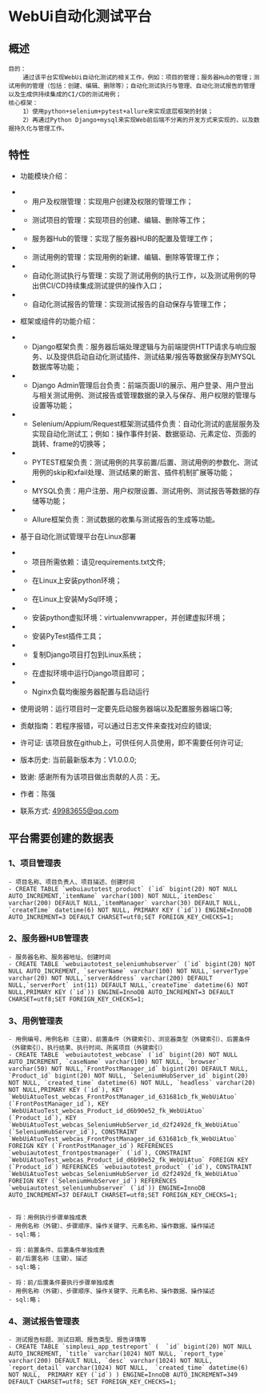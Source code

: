 # WebUi自动化测试平台
 
## 概述

    目的：
        通过该平台实现WebUi自动化测试的相关工作，例如：项目的管理；服务器Hub的管理；测试用例的管理（包括：创建、编辑、删除等）；自动化测试执行与管理、自动化测试报告的管理以及生成供持续集成的CI/CD的测试用例；    
    核心框架：
        1）使用python+selenium+pytest+allure来实现底层框架的封装；
        2）再通过Python Django+mysql来实现Web前后端不分离的开发方式来实现的，以及数据持久化与管理工作。

## 特性

- 功能模块介绍：
- - 用户及权限管理：实现用户创建及权限的管理工作；
- - 测试项目的管理：实现项目的创建、编辑、删除等工作；
- - 服务器Hub的管理：实现了服务器HUB的配置及管理工作；
- - 测试用例的管理：实现用例的新建、编辑、删除等管理工作；
- - 自动化测试执行与管理：实现了测试用例的执行工作，以及测试用例的导出供CI/CD持续集成测试提供的操作入口；
- - 自动化测试报告的管理：实现测试报告的自动保存与管理工作；

- 框架或组件的功能介绍：
- - Django框架负责：服务器后端处理逻辑与为前端提供HTTP请求与响应服务、以及提供启动自动化测试插件、测试结果/报告等数据保存到MYSQL数据库等功能；
- - Django Admin管理后台负责：前端页面UI的展示、用户登录、用户登出与相关测试用例、测试报告或管理数据的录入与保存、用户权限的管理与设置等功能；
- - Selenium/Appium/Request框架测试插件负责：自动化测试的底层服务及实现自动化测试工；例如：操作事件封装、数据驱动、元素定位、页面的跳转、frame的切换等；
- -	PYTEST框架负责：测试用例的共享前置/后置、测试用例的参数化、测试用例的skip和xfail处理、测试结果的断言、插件机制扩展等功能；
- -	MYSQL负责：用户注册、用户权限设置、测试用例、测试报告等数据的存储等功能；
- -	Allure框架负责：测试数据的收集与测试报告的生成等功能。

- 基于自动化测试管理平台在Linux部署
- - 项目所需依赖：请见requirements.txt文件;
- -	在Linux上安装python环境；
- - 在Linux上安装MySql环境；
- -	安装python虚拟环境：virtualenvwrapper，并创建虚拟环境；
- -	安装PyTest插件工具；
- -	复制Django项目打包到Linux系统；
- -	在虚拟环境中运行Django项目即可；
- -	Nginx负载均衡服务器配置与启动运行

- 使用说明：运行项目时一定要先启动服务器端以及配置服务器端口等;
- 贡献指南：若程序报错，可以通过日志文件来查找对应的错误;
- 许可证: 该项目放在github上，可供任何人员使用，即不需要任何许可证;
- 版本历史: 当前最新版本为：V1.0.0.0;
- 致谢: 感谢所有为该项目做出贡献的人员：无。
- 作者：陈强
- 联系方式: 49983655@qq.com

## 平台需要创建的数据表
### 1、项目管理表
    - 项目名称、项目负责人、项目描述、创建时间
    - CREATE TABLE `webuiautotest_product` (`id` bigint(20) NOT NULL AUTO_INCREMENT,`itemName` varchar(100) NOT NULL,`itemDesc` varchar(200) DEFAULT NULL,`itemManager` varchar(30) DEFAULT NULL, `createTime` datetime(6) NOT NULL, PRIMARY KEY (`id`)) ENGINE=InnoDB AUTO_INCREMENT=3 DEFAULT CHARSET=utf8;SET FOREIGN_KEY_CHECKS=1;
    
### 2、服务器HUB管理表
    - 服务器名称、服务器地址、创建时间
    - CREATE TABLE `webuiautotest_seleniumhubserver` (`id` bigint(20) NOT NULL AUTO_INCREMENT, `serverName` varchar(100) NOT NULL,`serverType` varchar(20) NOT NULL,`serverAddress` varchar(200) DEFAULT NULL,`serverPort` int(11) DEFAULT NULL,`createTime` datetime(6) NOT NULL,PRIMARY KEY (`id`)) ENGINE=InnoDB AUTO_INCREMENT=3 DEFAULT CHARSET=utf8;SET FOREIGN_KEY_CHECKS=1;

### 3、用例管理表
    - 用例编号、用例名称（主键）、前置条件（外键索引）、浏览器类型（外键索引）、后置条件（外键索引）、执行结果、执行时间、所属项目（外键索引）
    - CREATE TABLE `webuiautotest_webcase` (`id` bigint(20) NOT NULL AUTO_INCREMENT, `caseName` varchar(100) NOT NULL, `browser` varchar(50) NOT NULL,`FrontPostManager_id` bigint(20) DEFAULT NULL, `Product_id` bigint(20) NOT NULL, `SeleniumHubServer_id` bigint(20) NOT NULL, `created_time` datetime(6) NOT NULL, `headless` varchar(20) NOT NULL,PRIMARY KEY (`id`), KEY `WebUiAtuoTest_webcas_FrontPostManager_id_631681cb_fk_WebUiAtuo` (`FrontPostManager_id`), KEY `WebUiAtuoTest_webcas_Product_id_d6b90e52_fk_WebUiAtuo` (`Product_id`), KEY `WebUiAtuoTest_webcas_SeleniumHubServer_id_d2f2492d_fk_WebUiAtuo` (`SeleniumHubServer_id`), CONSTRAINT `WebUiAtuoTest_webcas_FrontPostManager_id_631681cb_fk_WebUiAtuo` FOREIGN KEY (`FrontPostManager_id`) REFERENCES `webuiautotest_frontpostmanager` (`id`), CONSTRAINT `WebUiAtuoTest_webcas_Product_id_d6b90e52_fk_WebUiAtuo` FOREIGN KEY (`Product_id`) REFERENCES `webuiautotest_product` (`id`), CONSTRAINT `WebUiAtuoTest_webcas_SeleniumHubServer_id_d2f2492d_fk_WebUiAtuo` FOREIGN KEY (`SeleniumHubServer_id`) REFERENCES `webuiautotest_seleniumhubserver` (`id`)) ENGINE=InnoDB AUTO_INCREMENT=37 DEFAULT CHARSET=utf8;SET FOREIGN_KEY_CHECKS=1;

    
    - 将：用例执行步骤单独成表
    - 用例名称（外键）、步骤顺序、操作关键字、元素名称、操作数据、操作描述
    - sql:略；
    
    - 将：前置条件、后置条件单独成表
    - 前/后置名称（主键）、描述
    - sql:略；
    
    - 将：前/后置条件要执行步骤单独成表
    - 用例名称（外键）、步骤顺序、操作关键字、元素名称、操作数据、操作描述
    - sql:略；
    
### 4、测试报告管理表
    - 测试报告标题、测试日期、报告类型、报告详情等
    - CREATE TABLE `simpleui_app_testreport` (  `id` bigint(20) NOT NULL AUTO_INCREMENT, `title` varchar(1024) NOT NULL, `report_type` varchar(200) DEFAULT NULL, `desc` varchar(1024) NOT NULL,  `report_detail` varchar(1024) NOT NULL,  `created_time` datetime(6) NOT NULL,  PRIMARY KEY (`id`) ) ENGINE=InnoDB AUTO_INCREMENT=349 DEFAULT CHARSET=utf8; SET FOREIGN_KEY_CHECKS=1;
    
    
    
